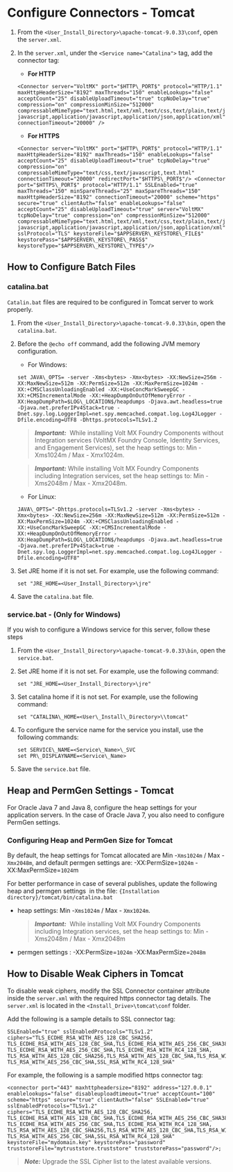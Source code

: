                             

Configure Connectors - Tomcat
=============================

1.  From the `<User_Install_Directory>\apache-tomcat-9.0.33\conf`, open the `server.xml`.
2.  In the `server.xml`, under the `<Service name="Catalina">` tag, add the connector tag:
    
    *   **For HTTP**
        
    ```
    <Connector server="VoltMX" port="$HTTP\_PORT$" protocol="HTTP/1.1" maxHttpHeaderSize="8192" maxThreads="150" enableLookups="false" acceptCount="25" disableUploadTimeout="true" tcpNoDelay="true" compression="on" compressionMinSize="512000" compressableMimeType="text.html,text/xml,text/css,text/plain,text/javascript,application/x-javascript,application/javascript,application/json,application/xml" connectionTimeout="20000" />
    ```
    
    *   **For HTTPS**
        
    ```
    <Connector server="VoltMX" port="$HTTP\_PORT$" protocol="HTTP/1.1" maxHttpHeaderSize="8192" maxThreads="150" enableLookups="false" acceptCount="25" disableUploadTimeout="true" tcpNoDelay="true" compression="on" compressableMimeType="text/css,text/javascript,text.html" connectionTimeout="20000" redirectPort="$HTTPS\_PORT$"/> <Connector port="$HTTPS\_PORT$" protocol="HTTP/1.1" SSLEnabled="true" maxThreads="150" minSpareThreads="25" maxSpareThreads="150" maxHttpHeaderSize="8192" connectionTimeout="20000" scheme="https" secure="true" clientAuth="false" enableLookups="false" acceptCount="25" disableUploadTimeout="true" server="VoltMX" tcpNoDelay="true" compression="on" compressionMinSize="512000" compressableMimeType="text.html,text/xml,text/css,text/plain,text/javascript,application/x-javascript,application/javascript,application/json,application/xml" sslProtocol="TLS" keystoreFile="$APPSERVER\_KEYSTORE\_FILE$" keystorePass="$APPSERVER\_KEYSTORE\_PASS$" keystoreType="$APPSERVER\_KEYSTORE\_TYPE$"/>
    ```

How to Configure Batch Files
----------------------------

### catalina.bat

`Catalin.bat` files are required to be configured in Tomcat server to work properly.

1.  From the `<User_Install_Directory>\apache-tomcat-9.0.33\bin`, open the `catalina.bat`.
2.  Before the `@echo off` command, add the following JVM memory configuration.
    *   For Windows:
        
    ```
    set JAVA\_OPTS= -server -Xms<bytes> -Xmx<bytes> -XX:NewSize=256m -XX:MaxNewSize=512m -XX:PermSize=512m -XX:MaxPermSize=1024m -XX:+CMSClassUnloadingEnabled -XX:+UseConcMarkSweepGC -XX:+CMSIncrementalMode -XX:+HeapDumpOnOutOfMemoryError -XX:HeapDumpPath=$LOG\_LOCATION$/heapdumps -Djava.awt.headless=true -Djava.net.preferIPv4Stack=true -Dnet.spy.log.LoggerImpl=net.spy.memcached.compat.log.Log4JLogger -Dfile.encoding=UTF8 -Dhttps.protocols=TLSv1.2
    ```

    > **_Important:_**  While installing Volt MX Foundry Components without Integration services (VoltMX Foundry Console, Identity Services, and Engagement Services), set the heap settings to: Min -Xms1024m / Max - Xmx1024m.
        
    > **_Important:_** While installing Volt MX Foundry Components including Integration services, set the heap settings to: Min -Xms2048m / Max - Xmx2048m.
        
    *   For Linux:
        
    ```
    JAVA\_OPTS="-Dhttps.protocols=TLSv1.2 -server -Xms<bytes> -Xmx<bytes> -XX:NewSize=256m -XX:MaxNewSize=512m -XX:PermSize=512m -XX:MaxPermSize=1024m -XX:+CMSClassUnloadingEnabled -XX:+UseConcMarkSweepGC -XX:+CMSIncrementalMode -XX:+HeapDumpOnOutOfMemoryError -XX:HeapDumpPath=$LOG\_LOCATION$/heapdumps -Djava.awt.headless=true -Djava.net.preferIPv4Stack=true -Dnet.spy.log.LoggerImpl=net.spy.memcached.compat.log.Log4JLogger -Dfile.encoding=UTF8"
    ```
        
3.  Set JRE home if it is not set. For example, use the following command:
    
    `set "JRE_HOME=<User_Install_Directory>\jre"`
    
4.  Save the `catalina.bat` file.

### service.bat - (Only for Windows)

If you wish to configure a Windows service for this server, follow these steps

1.  From the `<User_Install_Directory>\apache-tomcat-9.0.33\bin`, open the `service.bat`.
2.  Set JRE home if it is not set. For example, use the following command:
    
    `set "JRE_HOME=<User_Install_Directory>\jre"`
    
3.  Set catalina home if it is not set. For example, use the following command:
    
    `set "CATALINA\_HOME=<User\_Install\_Directory>\\tomcat"`
    
4.  To configure the service name for the service you install, use the following commands:
    
    
    `set SERVICE\_NAME=<Service\_Name>\_SVC` <br/>
    `set PR\_DISPLAYNAME=<Service\_Name>`
    
5.  Save the `service.bat` file.

Heap and PermGen Settings - Tomcat
----------------------------------

For Oracle Java 7 and Java 8, configure the heap settings for your application servers. In the case of Oracle Java 7, you also need to configure PermGen settings.

### Configuring Heap and PermGen Size for Tomcat

By default, the heap settings for Tomcat allocated are Min -`Xms1024m` / Max - `Xmx2048m`, and default permgen settings are: -XX:PermSize=`1024m` \-XX:MaxPermSize=`1024`m

For better performance in case of several publishes, update the following heap and permgen settings  in the file: `{Installation directory}/tomcat/bin/catalina.bat`

*   heap settings: Min -`Xms1024m` / Max - `Xmx1024m`.
    
    > **_Important:_**  While installing Volt MX Foundry Components including Integration services, set the heap settings to: Min -Xms2048m / Max - Xmx2048m
    
*   permgen settings : -XX:PermSize=`1024m` -XX:MaxPermSize=`2048m`

How to Disable Weak Ciphers in Tomcat
-------------------------------------

To disable weak ciphers, modify the SSL Connector container attribute inside the `server.xml` with the required https connector tag details. The `server.xml` is located in the `<Install_Drive>\tomcat\conf` folder.

Add the following is a sample details to SSL connector tag:

```
SSLEnabled="true" sslEnabledProtocols="TLSv1.2" ciphers="TLS_ECDHE_RSA_WITH_AES_128_CBC_SHA256, TLS_ECDHE_RSA_WITH_AES_128_CBC_SHA,TLS_ECDHE_RSA_WITH_AES_256_CBC_SHA384, TLS_ECDHE_RSA_WITH_AES_256_CBC_SHA,TLS_ECDHE_RSA_WITH_RC4_128_SHA, TLS_RSA_WITH_AES_128_CBC_SHA256,TLS_RSA_WITH_AES_128_CBC_SHA,TLS_RSA_WITH_AES_256_CBC_SHA256, TLS_RSA_WITH_AES_256_CBC_SHA,SSL_RSA_WITH_RC4_128_SHA"
```

For example, the following is a sample modified https connector tag:

```
<connector port="443" maxhttpheadersize="8192" address="127.0.0.1" enablelookups="false" disableuploadtimeout="true" acceptCount="100" scheme="https" secure="true" clientAuth="false" SSLEnabled="true" sslEnabledProtocols="TLSv1.2" ciphers="TLS_ECDHE_RSA_WITH_AES_128_CBC_SHA256, TLS_ECDHE_RSA_WITH_AES_128_CBC_SHA,TLS_ECDHE_RSA_WITH_AES_256_CBC_SHA384, TLS_ECDHE_RSA_WITH_AES_256_CBC_SHA,TLS_ECDHE_RSA_WITH_RC4_128_SHA, TLS_RSA_WITH_AES_128_CBC_SHA256,TLS_RSA_WITH_AES_128_CBC_SHA,TLS_RSA_WITH_AES_256_CBC_SHA256, TLS_RSA_WITH_AES_256_CBC_SHA,SSL_RSA_WITH_RC4_128_SHA" keystoreFile="mydomain.key" keystorePass="password" truststoreFile="mytruststore.truststore" truststorePass="password"/>;
```

> **_Note:_** Upgrade the SSL Cipher list to the latest available versions.
